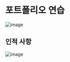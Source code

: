 # 포트폴리오 연습
![image](https://user-images.githubusercontent.com/84373005/118616051-50ca2a00-b7fc-11eb-8404-09f82082d9ad.png)
</br>
## 인적&nbsp;사항
![image](https://user-images.githubusercontent.com/84373005/118616260-7e16d800-b7fc-11eb-81f2-5e134bb4c357.png)
